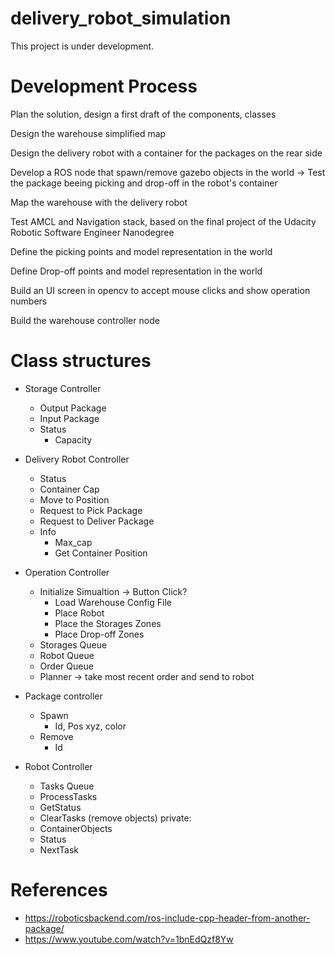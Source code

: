 # delivery_robot_simulation

This project is under development.


# Development Process

Plan the solution, design a first draft of the components, classes

Design the warehouse simplified map

Design the delivery robot with a container for the packages on the rear side

Develop a ROS node that spawn/remove gazebo objects in the world -> Test the package beeing picking and drop-off in the robot's container

Map the warehouse with the delivery robot

Test AMCL and Navigation stack, based on the final project of the Udacity Robotic Software Engineer Nanodegree

Define the picking points and model representation in the world

Define Drop-off points and model representation in the world

Build an UI screen in opencv to accept mouse clicks and show operation numbers

Build the warehouse controller node

# Class structures

 - Storage Controller
    - Output Package
    - Input Package
    - Status
        - Capacity

 - Delivery Robot Controller
    - Status
    - Container Cap
    - Move to Position
    - Request to Pick Package
    - Request to Deliver Package
    - Info
        - Max_cap
        - Get Container Position

- Operation Controller
    - Initialize Simualtion -> Button Click?
        - Load Warehouse Config File
        - Place Robot
        - Place the Storages Zones
        - Place Drop-off Zones
    - Storages Queue
    - Robot Queue
    - Order Queue
    - Planner -> take most recent order and send to robot

- Package controller
    - Spawn
        - Id, Pos xyz, color
    - Remove
        - Id

- Robot Controller
    - Tasks Queue
    - ProcessTasks
    - GetStatus
    - ClearTasks (remove objects)
    private:
    - ContainerObjects
    - Status
    - NextTask

# References

- https://roboticsbackend.com/ros-include-cpp-header-from-another-package/
- https://www.youtube.com/watch?v=1bnEdQzf8Yw